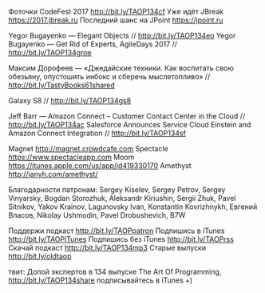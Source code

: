 
Фоточки CodeFest 2017 http://bit.ly/TAOP134cf
Уже идёт JBreak https://2017.jbreak.ru
Последний шанс на JPoint https://jpoint.ru

Yegor Bugayenko — Elegant Objects // http://bit.ly/TAOP134eo
Yegor Bugayenko — Get Rid of Experts, AgileDays 2017 // http://bit.ly/TAOP134groe

Максим Дорофеев — «Джедайские техники. Как воспитать свою обезьяну, опустошить инбокс и сберечь мыслетопливо» // http://bit.ly/TastyBooks61shared

Galaxy S8 // http://bit.ly/TAOP134gs8

Jeff Barr — Amazon Connect – Customer Contact Center in the Cloud // http://bit.ly/TAOP134ac
Salesforce Announces Service Cloud Einstein and Amazon Connect Integration // http://bit.ly/TAOP134sf

Magnet http://magnet.crowdcafe.com
Spectacle https://www.spectacleapp.com
Moom https://itunes.apple.com/us/app/id419330170
Amethyst http://ianyh.com/amethyst/


Благодарности патронам: Sergey Kiselev, Sergey Petrov, Sergey Vinyarsky, Bogdan Storozhuk, Aleksandr Kiriushin, Sergii Zhuk, Pavel Sitnikov, Yakov Krainov, Lagunovsky Ivan, Konstantin Kovrizhnykh, Евгений Власов, Nikolay Ushmodin, Pavel Drobushevich, B7W

Поддержи подкаст http://bit.ly/TAOPpatron
Подпишись в iTunes http://bit.ly/TAOPiTunes
Подпишись без iTunes http://bit.ly/TAOPrss
Скачай подкаст http://bit.ly/TAOP134mp3
Старые выпуски http://bit.ly/oldtaop

твит: 
Долой экспертов в 134 выпуске The Art Of Programming, http://bit.ly/TAOP134share  подписывайтесь в iTunes +)